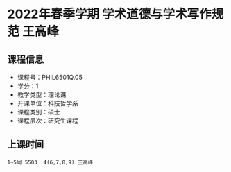 # 2022年春季学期 学术道德与学术写作规范 王高峰






## 课程信息

- 课程号：PHIL6501Q.05
- 学分：1
- 教学类型：理论课
- 开课单位：科技哲学系
- 课程类别：硕士
- 课程层次：研究生课程

## 上课时间

```
1~5周 5503 :4(6,7,8,9) 王高峰
```

